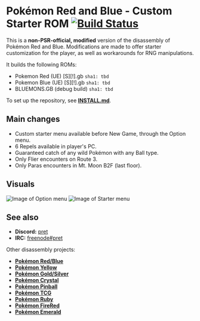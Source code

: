 # Pokémon Red and Blue - Custom Starter ROM [![Build Status][travis-badge]][travis]

This is a **non-PSR-official, modified** version of the disassembly of Pokémon Red and Blue.
Modifications are made to offer starter customization for the player, as well as workarounds for RNG manipulations.

It builds the following ROMs:

- Pokemon Red (UE) [S][!].gb `sha1: tbd`
- Pokemon Blue (UE) [S][!].gb `sha1: tbd`
- BLUEMONS.GB (debug build) `sha1: tbd`

To set up the repository, see [**INSTALL.md**](INSTALL.md).

## Main changes
- Custom starter menu available before New Game, through the Option menu.
- 6 Repels available in player's PC.
- Guaranteed catch of any wild Pokémon with any Ball type.
- Only Flier encounters on Route 3.
- Only Paras encounters in Mt. Moon B2F (last floor).

## Visuals
![Image of Option menu](https://i.imgur.com/NnjrHiX.png)
![Image of Starter menu](https://i.imgur.com/Hw7ekAD.png)

## See also

- **Discord:** [pret][discord]
- **IRC:** [freenode#pret][irc]

Other disassembly projects:

- [**Pokémon Red/Blue**][pokered]
- [**Pokémon Yellow**][pokeyellow]
- [**Pokémon Gold/Silver**][pokegold]
- [**Pokémon Crystal**][pokecrystal]
- [**Pokémon Pinball**][pokepinball]
- [**Pokémon TCG**][poketcg]
- [**Pokémon Ruby**][pokeruby]
- [**Pokémon FireRed**][pokefirered]
- [**Pokémon Emerald**][pokeemerald]

[pokered]: https://github.com/pret/pokered
[pokeyellow]: https://github.com/pret/pokeyellow
[pokegold]: https://github.com/pret/pokegold
[pokecrystal]: https://github.com/pret/pokecrystal
[pokepinball]: https://github.com/pret/pokepinball
[poketcg]: https://github.com/pret/poketcg
[pokeruby]: https://github.com/pret/pokeruby
[pokefirered]: https://github.com/pret/pokefirered
[pokeemerald]: https://github.com/pret/pokeemerald
[discord]: https://discord.gg/d5dubZ3
[irc]: https://kiwiirc.com/client/irc.freenode.net/?#pret
[travis]: https://travis-ci.org/pret/pokered
[travis-badge]: https://travis-ci.org/pret/pokered.svg?branch=master
